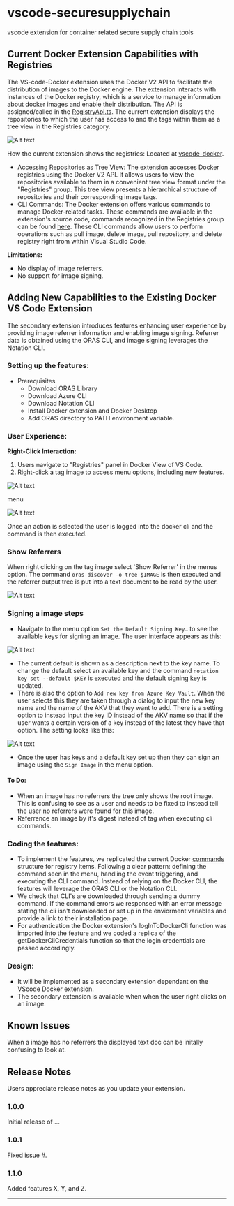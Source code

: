# vscode-securesupplychain
vscode extension for container related secure supply chain tools

## Current Docker Extension Capabilities with Registries
The VS-code-Docker extension uses the Docker V2 API to facilitate the distribution of images to the Docker engine. The extension interacts with instances of the Docker registry, which is a service to manage information about docker images and enable their distribution. The API is assigned/called in the [RegistryApi.ts](https://github.com/microsoft/vscode-docker/tree/main/src/tree/registries/all). The current extension displays the repositories to which the user has access to and the tags within them as a tree view in the Registries category.

![Alt text](<resources/readme/currentDocker.png>)

How the current extension shows the registries:
Located at [vscode-docker](https://github.com/microsoft/vscode-docker/tree/main/src/tree/registries).
-	Accessing Repositories as Tree View: The extension accesses Docker registries using the Docker V2 API. It allows users to view the repositories available to them in a convenient tree view format under the "Registries" group. This tree view presents a hierarchical structure of repositories and their corresponding image tags.
-   CLI Commands: The Docker extension offers various commands to manage Docker-related tasks. These commands are available in the extension's source code, commands recognized in the Registries group can be found [here](https://github.com/microsoft/vscode-docker/tree/main/src/commands/registries). These CLI commands allow users to perform operations such as pull image, delete image, pull repository, and delete registry right from within Visual Studio Code.

**Limitations:**
- No display of image referrers.
- No support for image signing.


## Adding New Capabilities to the Existing Docker VS Code Extension
The secondary extension introduces features enhancing user experience by providing image referrer information and enabling image signing. Referrer data is obtained using the ORAS CLI, and image signing leverages the Notation CLI.

### Setting up the features:
- Prerequisites
    - Download ORAS Library
    - Download Azure CLI
    - Download Notation CLI
    - Install Docker extension and Docker Desktop
    - Add ORAS directory to PATH environment variable.

### User Experience:
**Right-Click Interaction:**
1. Users navigate to "Registries" panel in Docker View of VS Code.
2. Right-click a tag image to access menu options, including new features.

![Alt text](<resources/readme/commandGuide.png>)

menu

![Alt text](<./resources/readme/newDockerMenu.png>)

Once an action is selected the user is logged into the docker cli and the command is then executed.

### Show Referrers

When right clicking on the tag image select 'Show Referrer' in the menus option. The command `oras discover -o tree $IMAGE` is then executed and the referrer output tree is put into a text document to be read by the user.

![Alt text](<./resources/readme/textDoc.png>)

### Signing a image steps
- Navigate to the menu option `Set the Default Signing Key…` to see the available keys for signing an image. The user interface appears as this:

![Alt text](<./resources/readme/setKeyDefault.png>)
- The current default is shown as a description next to the key name. To change the default select an available key and the command `notation key set --default $KEY` is executed and the default signing key is updated.
- There is also the option to `Add new key from Azure Key Vault`. When the user selects this they are taken through a dialog to input the new key name and the name of the AKV that they want to add. There is a setting option to instead input the key ID instead of the AKV name so that if the user wants a certain version of a key instead of the latest they have that option. The setting looks like this: 

![Alt text](<./resources/readme/keyVersionSetting.png>)

- Once the user has keys and a default key set up then they can sign an image using the `Sign Image` in the menu option.
#### To Do:
 - When an image has no referrers the tree only shows the root image. This is confusing to see as a user and needs to be fixed to instead tell the user no referrers were found for this image.
 - Referrence an image by it's digest instead of tag when executing cli commands.


### Coding the features:
-   To implement the features, we replicated the current Docker [commands](https://github.com/microsoft/vscode-docker/tree/main/src/commands) structure for registry items. Following a clear pattern: defining the command seen in the menu, handling the event triggering, and executing the CLI command. Instead of relying on the Docker CLI, the features will leverage the ORAS CLI or the Notation CLI.
- We check that CLI's are downloaded through sending a dummy command. If the command errors we responsed with an error message stating the cli isn't downloaded or set up in the enviorment variables and provide a link to their installation page.
- For authentication the Docker extension's logInToDockerCli function was imported into the feature and we coded a replica of the getDockerCliCredentials function so that the login credentials are passed accordingly.

### Design:
- It will be implemented as a secondary extension dependant on the VScode Docker extension. 
- The secondary extension is available when when the user right clicks on an image.

## Known Issues

When a image has no referrers the displayed text doc can be initally confusing to look at.

## Release Notes

Users appreciate release notes as you update your extension.

### 1.0.0

Initial release of ...

### 1.0.1

Fixed issue #.

### 1.1.0

Added features X, Y, and Z.

---


